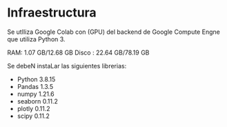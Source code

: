# Infraestructura

Se utIliza Google Colab con (GPU) del backend de Google Compute Engne que utiliza Python 3.

RAM: 1.07 GB/12.68 GB
Disco : 22.64 GB/78.19 GB

Se debeN instaLar las siguientes librerias:

* Python 3.8.15
* Pandas 1.3.5
* numpy 1.21.6
* seaborn 0.11.2
* plotly 0.11.2
* scipy 0.11.2
